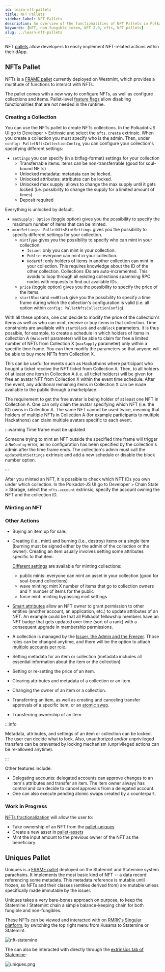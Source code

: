```yaml
---
id: learn-nft-pallets
title: NFT Pallets
sidebar_label: NFT Pallets
description: An overview of the functionalities of NFT Pallets in Polkadot Ecosystem.
keywords: [NFT, non-fungible token, NFT 2.0, nfts, NFT pallets]
slug: ../learn-nft-pallets
---
```


NFT [pallets](learn-extrinsics.md#pallets-and-extrinsics) allow developers to easily implement
NFT-related actions within their dApp.

## NFTs Pallet

NFTs is a [FRAME pallet](https://polkadot.js.org/docs/substrate/extrinsics#nfts) currently deployed
on Westmint, which provides a multitude of functions to interact with NFTs.

The pallet comes with a new way to configure NFTs, as well as configure collections and items.
Pallet-level [feature flags](https://github.com/paritytech/substrate/pull/12367) allow disabling
functionalities that are not needed in the runtime.

### Creating a Collection

You can use the NFTs pallet to create NFTs collections. In the Polkadot-JS UI go to Developer >
Extrinsic and select the `nfts.create` extrinsic. When you create a collection you must specify who
is the admin. Then, under `config: PalletNftsCollectionConfig`, you can configure your collection's
specifying different settings:

- `settings` you can specify (in a bitflag-format) settings for your collection
  - Transferrable items: items can be non-transferrable (good for soul-bound NFTs)
  - Unlocked metadata: metadata can be locked.
  - Unlocked attributes: attributes can be locked.
  - Unlocked max supply: allows to change the max supply until it gets locked (i.e. possibility to
    change the supply for a limited amount of times)
  - Deposit required

Everything is unlocked by default.

- `maxSupply: Option` (toggle option) gives you the possibility to specify the maximum number of
  items that can be minted.
- `mintSettings: PalletNftsMintSettings` gives you the possibility to specify different settings for
  your collection.
  - `mintType` gives you the possibility to specify who can mint in your collection:
    - `Ìssuer`: only you can mint in your collection.
    - `Public`: everyone can mint in your collection.
    - `HoderOf`: only holders of items in another collection can mint in your collection. This
      requires knowledge about the ID of the other collection. Collections IDs are auto-incremented.
      This avoids to loop through all existing collections spamming RPC nodes with requests to find
      out available IDs.
  - `price` (toggle option) gives you the possibility to specify the price of the items.
  - `startBlock`and `endBlock` give you the possibility to specify a time frame during which the
    collection's configuration is valid (i.e. all option within
    `config: PalletNftsCollectionConfig`).

With all these options, one can decide to modify the price of the collection's items as well as who
can mint, receive or buy items in that collection. Time constraints are available with `startBlock`
and `endBlock` parameters. It is thus possible, for example, to create a schedule in which holders
of items in collection A (`HolderOf` parameter) will be able to claim for free a limited number of
NFTs from Collection X (`maxSupply` parameter) only within a specific time frame. You can then
modify the parameters so that anyone will be able to buy more NFTs from Collection X.

This can be useful for events such as Hackathons where participant who bought a ticket receive the
NFT ticket from Collection A. Then, to all holders of at least one item in Collection A (i.e. all
ticket holders) will be given for free an avatar NFT from Collection X within the event time
schedule. After the event, any additional remaining items in Collection X can be made available to
the public through a marketplace.

The requirement to get the free avatar is being holder of at least one NFT in Collection A. One can
only claim the avatar specifying which NFT (i.e. the ID) owns in Collection A. The same NFT cannot
be used twice, meaning that holders of multiple NFTs in Collection A (for example participants to
multiple Hackathons) can claim multiple avatars specific to each event.

:::warning Time frame must be updated

Someone trying to mint an NFT outside the specified time frame will trigger a `NoConfig` error, as
no configuration has been specified by the collection's admin after the time frame ends. The
collection's admin must call the `updateMintSettings` extrinsic and add a new schedule or disable
the block number option.

:::

After you minted an NFT, it is possible to check which NFT IDs you own under which collection. In
the Polkadot-JS UI go to Developer > Chain State > Storage, select the `nfts.account` extrinsic,
specify the account owning the NFT and the collection ID.

### Minting an NFT

### Other Actions

- Buying an item up for sale.

- Creating (i.e., mint) and burning (i.e., destroy) items or a single item (burning must be signed
  either by the admin of the collection or the owner). Creating an item usually involves setting
  some attributes specific to that item.

  [Different settings](https://github.com/paritytech/substrate/pull/12483) are available for minting
  collections:

  - public mints: everyone can mint an asset in your collection (good for soul-bound collections)
  - wave minting: mint X number of items that go to collection owners and Y number of items for the
    public
  - force mint: minting bypassing mint settings

- [Smart attributes](https://github.com/paritytech/substrate/pull/12702) allow an NFT owner to grant
  permission to other entities (another account, an application, etc.) to update attributes of an
  NFT. An example could be that all Polkadot fellowship members have an NFT badge that gets updated
  over time (sort of a rank) with a consequent upgrade in membership permissions.
- A collection is managed by the
  [Issuer, the Admin and the Freezer](./learn-assets.md#creation-and-management). Those roles can be
  changed anytime, and there will be the option to attach
  [multiple accounts per role](https://github.com/paritytech/substrate/pull/12437).
- Setting metadata for an item or collection (metadata includes all essential information about the
  item or the collection)
- Setting or re-setting the price of an item.
- Clearing attributes and metadata of a collection or an item.
- Changing the owner of an item or a collection.
- Transferring an item, as well as creating and canceling transfer approvals of a specific item, or
  an [atomic swap](https://github.com/paritytech/substrate/pull/12285).
- Transferring ownership of an item.

:::info

Metadata, attributes, and settings of an item or collection can be locked. The user can decide what
to lock. Also, unauthorized and/or unprivileged transfers can be prevented by locking mechanism
(unprivileged actions can be re-allowed anytime).

:::

Other features include:

- Delegating accounts: delegated accounts can approve changes to an item's attributes and transfer
  an item. The item owner always has control and can decide to cancel approvals from a delegated
  account.
- One can also execute pending atomic swaps created by a counterpart.

### Work in Progress

[NFTs fractionalization](https://github.com/paritytech/substrate/pull/12565) will allow the user to:

- Take ownership of an NFT from the [pallet-uniques](#uniques-pallet)
- Create a new asset in [pallet-assets](https://polkadot.js.org/docs/substrate/extrinsics#assets)
- Mint the input amount to the previous owner of the NFT as the beneficiary

## Uniques Pallet

Uniques is a [FRAME pallet](https://github.com/paritytech/substrate/tree/master/frame/uniques)
deployed on the Statemint and Statemine system parachains. It implements the most basic kind of NFT
-- a data record referencing some metadata. This metadata reference is mutable until frozen, so NFTs
and their classes (entities derived from) are mutable unless specifically made immutable by the
issuer.

Uniques takes a very bare-bones approach on purpose, to keep the Statemine / Statemint chain a
simple balance-keeping chain for both fungible and non-fungibles.

These NFTs can be viewed and interacted with on [RMRK's Singular platform](https://singular.app), by
switching the top right menu from Kusama to Statemine or Statemint.

![nft-statemine](../assets/nft/nft-statemine.png)

The can also be interacted with directly through the
[extrinsics tab of Statemine](https://polkadot.js.org/apps/?rpc=wss%3A%2F%2Fkusama-statemine-rpc.paritytech.net#/extrinsics):

![uniques.png](../assets/nft/uniques.png)
